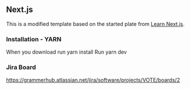 ## Next.js
This is a modified template based on the started plate from [Learn Next.js](https://nextjs.org/learn).
### Installation - YARN
When you download run yarn install 
Run yarn dev
### Jira Board
https://grammerhub.atlassian.net/jira/software/projects/VOTE/boards/2